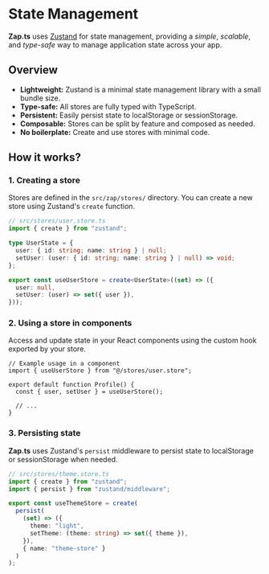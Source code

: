 # State Management

**Zap.ts** uses [Zustand](https://zustand-demo.pmnd.rs/) for state management, providing a _simple_, _scalable_, and _type-safe_ way to manage application state across your app.

## Overview

- **Lightweight:** Zustand is a minimal state management library with a small bundle size.
- **Type-safe:** All stores are fully typed with TypeScript.
- **Persistent:** Easily persist state to localStorage or sessionStorage.
- **Composable:** Stores can be split by feature and composed as needed.
- **No boilerplate:** Create and use stores with minimal code.

## How it works?

### 1. Creating a store

Stores are defined in the `src/zap/stores/` directory. You can create a new store using Zustand's `create` function.

```ts
// src/stores/user.store.ts
import { create } from "zustand";

type UserState = {
  user: { id: string; name: string } | null;
  setUser: (user: { id: string; name: string } | null) => void;
};

export const useUserStore = create<UserState>((set) => ({
  user: null,
  setUser: (user) => set({ user }),
}));
```

### 2. Using a store in components

Access and update state in your React components using the custom hook exported by your store.

```tsx
// Example usage in a component
import { useUserStore } from "@/stores/user.store";

export default function Profile() {
  const { user, setUser } = useUserStore();

  // ...
}
```

### 3. Persisting state

**Zap.ts** uses Zustand's `persist` middleware to persist state to localStorage or sessionStorage when needed.

```ts
// src/stores/theme.store.ts
import { create } from "zustand";
import { persist } from "zustand/middleware";

export const useThemeStore = create(
  persist(
    (set) => ({
      theme: "light",
      setTheme: (theme: string) => set({ theme }),
    }),
    { name: "theme-store" }
  )
);
```